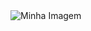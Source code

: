<html>
<body>
  <img src="https://media4.giphy.com/media/v1.Y2lkPTc5MGI3NjExOGJ5a2lld293NTVkcTdqODE2ZXIzMmIxaXhzeXE5MnJ2NDB3YXIxbyZlcD12MV9pbnRlcm5hbF9naWZfYnlfaWQmY3Q9Zw/1gbQIeNzZxcSk/giphy.gif" alt="Minha Imagem">
</body>
</html>
